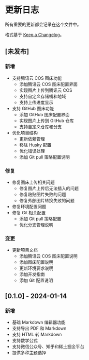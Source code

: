 # 更新日志

所有重要的更新都会记录在这个文件中。

格式基于 [Keep a Changelog](https://keepachangelog.com/zh-CN/1.0.0/)。

## [未发布]

### 新增
- 支持腾讯云 COS 图床功能
  - 添加腾讯云 COS 图床配置界面
  - 实现图片上传到腾讯云 COS
  - 支持自定义存储桶和地域
  - 支持上传进度显示
- 支持 GitHub 图床功能
  - 添加 GitHub 图床配置界面
  - 实现图片上传到 GitHub 仓库
  - 支持自定义仓库和分支
- 优化项目结构
  - 更新依赖管理
  - 移除 Husky 配置
  - 优化错误处理
  - 添加 Git pull 策略配置说明

### 修复
- 修复图床上传相关问题
  - 修复图片上传后无法插入的问题
  - 修复粘贴图片失败的问题
  - 修复外部图片转换失败的问题
- 修复环境配置问题
- 修复 Git 相关配置
  - 添加 Git pull 策略配置
  - 优化分支管理说明

### 变更
- 更新项目文档
  - 添加腾讯云 COS 图床配置说明
  - 添加图床配置说明
  - 更新环境要求说明
  - 添加开发指南
  - 添加 Git 配置说明

## [0.1.0] - 2024-01-14

### 新增
- 基础 Markdown 编辑器功能
- 支持导出 PDF 和 Markdown
- 支持 HTML 转 Markdown
- 支持数学公式
- 支持微信公众号、知乎和稀土掘金平台
- 提供多种主题选择
